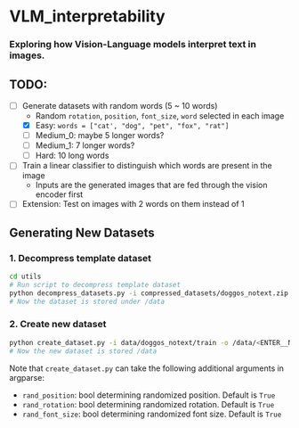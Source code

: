 # VLM_interpretability
### Exploring how Vision-Language models interpret text in images.

## TODO:
- [ ] Generate datasets with random words (5 ~ 10 words)
  - Random `rotation`, `position`, `font_size`, `word` selected in each image
  - [X] Easy: `words = ["cat', "dog", "pet", "fox", "rat"]`
  - [ ] Medium_0: maybe 5 longer words?
  - [ ] Medium_1: 7 longer words?
  - [ ] Hard: 10 long words
- [ ] Train a linear classifier to distinguish which words are present in the image
  - Inputs are the generated images that are fed through the vision encoder first
- [ ] Extension: Test on images with 2 words on them instead of 1

## Generating New Datasets
### 1. Decompress template dataset
```bash
cd utils
# Run script to decompress template dataset
python decompress_datasets.py -i compressed_datasets/doggos_notext.zip
# Now the dataset is stored under /data
```

### 2. Create new dataset
```bash
python create_dataset.py -i data/doggos_notext/train -o /data/<ENTER__NEW_NAME>
# Now the new dataset is stored /data
```
Note that `create_dataset.py` can take the following additional arguments in argparse:
  - `rand_position`: bool determining randomized position. Default is `True`
  - `rand_rotation`: bool determining randomized rotation. Default is `True`
  - `rand_font_size`: bool determining randomized font size. Default is `True`